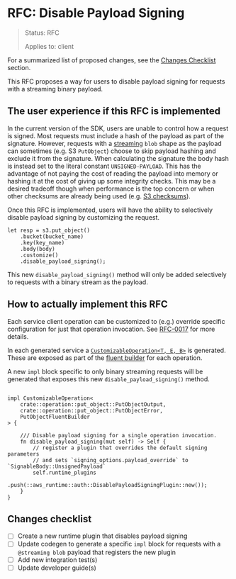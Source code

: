 RFC: Disable Payload Signing
=============================

> Status: RFC
>
> Applies to: client

For a summarized list of proposed changes, see the [Changes Checklist](#changes-checklist) section.

This RFC proposes a way for users to disable payload signing for requests with a streaming binary payload.


The user experience if this RFC is implemented
----------------------------------------------


In the current version of the SDK, users are unable to control how a request is signed.
Most requests must include a hash of the payload as part of the signature. However, requests with a
[streaming](https://smithy.io/2.0/spec/streaming.html#smithy-api-streaming-trait) `blob` shape as the payload can
sometimes (e.g. S3 `PutObject`) choose to skip payload hashing and exclude it from the signature. When calculating the
signature the body hash is instead set to the literal constant `UNSIGNED-PAYLOAD`. This has the advantage of not paying
the cost of reading the payload into memory or hashing it at the cost of giving up some integrity checks.
This may be a desired tradeoff though when performance is the top concern or when other checksums are already being used
(e.g. [S3 checksums](https://aws.amazon.com/blogs/aws/new-additional-checksum-algorithms-for-amazon-s3/)).



Once this RFC is implemented, users will have the ability to selectively disable payload signing by customizing the
request.

```rust,ignore
let resp = s3.put_object()
    .bucket(bucket_name)
    .key(key_name)
    .body(body)
    .customize()
    .disable_payload_signing();
```

This new `disable_payload_signing()` method will only be added selectively to requests with a binary stream as the
payload.


How to actually implement this RFC
----------------------------------

Each service client operation can be customized to (e.g.) override specific configuration for just that operation
invocation. See [RFC-0017](./rfc0017_customizable_client_operations.html)
for more details.

In each generated service a [`CustomizableOperation<T, E, B>`](https://github.com/awslabs/aws-sdk-rust/blob/release-2024-04-11/sdk/s3/src/client/customize.rs#L3)
is generated. These are exposed as part of the [fluent builder](https://github.com/awslabs/aws-sdk-rust/blob/release-2024-04-11/sdk/s3/src/operation/put_object/builders.rs#L152) for each operation.


A new `impl` block specific to only binary streaming requests will be generated that
exposes this new `disable_payload_signing()` method.

```rust,ignore

impl CustomizableOperation<
    crate::operation::put_object::PutObjectOutput,
    crate::operation::put_object::PutObjectError,
    PutObjectFluentBuilder
> {

    /// Disable payload signing for a single operation invocation.
    fn disable_payload_signing(mut self) -> Self {
        // register a plugin that overrides the default signing parameters
        // and sets `signing_options.payload_override` to `SignableBody::UnsignedPayload`
        self.runtime_plugins
            .push(::aws_runtime::auth::DisablePayloadSigningPlugin::new());
    }
}

```



Changes checklist
-----------------

- [ ] Create a new runtime plugin that disables payload signing
- [ ] Update codegen to generate a specific `impl` block for requests with a `@streaming blob` payload that
      registers the new plugin
- [ ] Add new integration test(s)
- [ ] Update developer guide(s)
